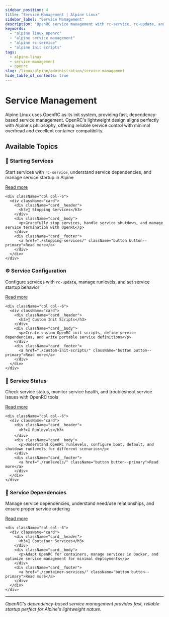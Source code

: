 ```yaml
---
sidebar_position: 4
title: "Service Management | Alpine Linux"
sidebar_label: "Service Management"
description: "OpenRC service management with rc-service, rc-update, and custom init scripts for Alpine's fast boot times."
keywords:
  - "alpine linux openrc"
  - "alpine service management"
  - "alpine rc-service"
  - "alpine init scripts"
tags:
  - alpine-linux
  - service-management
  - openrc
slug: /linux/alpine/administration/service-management
hide_table_of_contents: true
---
```


# Service Management

Alpine Linux uses OpenRC as its init system, providing fast, dependency-based service management. OpenRC's lightweight design aligns perfectly with Alpine's philosophy, offering reliable service control with minimal overhead and excellent container compatibility.

## Available Topics

<div className="container">
  <div className="row">
    <div className="col col--6">
      <div className="card">
        <div className="card__header">
          <h3>🚀 Starting Services</h3>
        </div>
        <div className="card__body">
          <p>Start services with <code>rc-service</code>, understand service dependencies, and manage service startup in Alpine</p>
        </div>
        <div className="card__footer">
          <a href="./starting-services/" className="button button--primary">Read more</a>
        </div>
      </div>
    </div>
    
    <div className="col col--6">
      <div className="card">
        <div className="card__header">
          <h3>🛑 Stopping Services</h3>
        </div>
        <div className="card__body">
          <p>Gracefully stop services, handle service shutdown, and manage service termination with OpenRC</p>
        </div>
        <div className="card__footer">
          <a href="./stopping-services/" className="button button--primary">Read more</a>
        </div>
      </div>
    </div>
  </div>

  <div className="row">
    <div className="col col--6">
      <div className="card">
        <div className="card__header">
          <h3>⚙️ Service Configuration</h3>
        </div>
        <div className="card__body">
          <p>Configure services with <code>rc-update</code>, manage runlevels, and set service startup behavior</p>
        </div>
        <div className="card__footer">
          <a href="./service-configuration/" className="button button--primary">Read more</a>
        </div>
      </div>
    </div>
    
    <div className="col col--6">
      <div className="card">
        <div className="card__header">
          <h3>📝 Custom Init Scripts</h3>
        </div>
        <div className="card__body">
          <p>Create custom OpenRC init scripts, define service dependencies, and write portable service definitions</p>
        </div>
        <div className="card__footer">
          <a href="./custom-init-scripts/" className="button button--primary">Read more</a>
        </div>
      </div>
    </div>
  </div>

  <div className="row">
    <div className="col col--6">
      <div className="card">
        <div className="card__header">
          <h3>🔄 Service Status</h3>
        </div>
        <div className="card__body">
          <p>Check service status, monitor service health, and troubleshoot service issues with OpenRC tools</p>
        </div>
        <div className="card__footer">
          <a href="./service-status/" className="button button--primary">Read more</a>
        </div>
      </div>
    </div>
    
    <div className="col col--6">
      <div className="card">
        <div className="card__header">
          <h3>🎚️ Runlevels</h3>
        </div>
        <div className="card__body">
          <p>Understand OpenRC runlevels, configure boot, default, and shutdown runlevels for different scenarios</p>
        </div>
        <div className="card__footer">
          <a href="./runlevels/" className="button button--primary">Read more</a>
        </div>
      </div>
    </div>
  </div>

  <div className="row">
    <div className="col col--6">
      <div className="card">
        <div className="card__header">
          <h3>🔗 Service Dependencies</h3>
        </div>
        <div className="card__body">
          <p>Manage service dependencies, understand need/use relationships, and ensure proper service ordering</p>
        </div>
        <div className="card__footer">
          <a href="./service-dependencies/" className="button button--primary">Read more</a>
        </div>
      </div>
    </div>
    
    <div className="col col--6">
      <div className="card">
        <div className="card__header">
          <h3>🐳 Container Services</h3>
        </div>
        <div className="card__body">
          <p>Adapt OpenRC for containers, manage services in Docker, and optimize service management for minimal deployments</p>
        </div>
        <div className="card__footer">
          <a href="./container-services/" className="button button--primary">Read more</a>
        </div>
      </div>
    </div>
  </div>
</div>

---

*OpenRC's dependency-based service management provides fast, reliable startup perfect for Alpine's lightweight nature.*